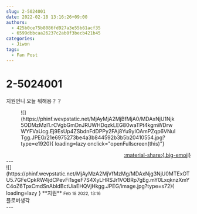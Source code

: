 ```yaml
---
slug: 2-5024001
date: 2022-02-18 13:16:26+09:00
authors:
  - 425b0ce75b8086fd927a3e55b61acf35
  - 6599dbbcaa26237c2ab0f3becb421b45
categories:
  - Jiwon
tags:
  - Fan Post
---
```


# 2-5024001

<div class="post-container" markdown="1">
<div class="content-container md-sidebar__scrollwrap" markdown="1">

지원언니 오늘 뭐해용？？
<figure markdown="1">
![](https://phinf.wevpstatic.net/MjAyMjA2MjBfMjA0/MDAxNjU1Njk5ODMzMzI1.rCVgbGmDnJRUWHDqzkLEG80waTPt4kgmWDrwWYFVaUcg.Ej9EsUp4ZSbdnFdDPPy2FAj8Yu9yIOAmPZqp6VNuITgg.JPEG/21e6975273be4a3b844592b3b5b20410554.jpg?type=e1920){ loading=lazy onclick="openFullscreen(this)"}
</figure>


</div>
</div>

<div style="text-align: right;" markdown="1">
<a href="https://weverse.io/fromis9/fanpost/2-5024001" style="text-align: right;">:material-share:{.big-emoji}</a>
</div>
---

<div class="comments-container md-sidebar__scrollwrap" markdown="1">
<div class="comment" markdown="1">
<div class='id-container' markdown="1">
![](https://phinf.wevpstatic.net/MjAyMzA2MjVfMzMg/MDAxNjg3NjU0MTExOTU5.7GFeCpkRW4jdCPevFi1sgeF7S4XyLHRSJr1VOBRp7gEg.mY0LxqknzXmYC4oZ6TpxCmdSnAbldBctUiaEHQVjHkgg.JPEG/image.jpg?type=s72){ loading=lazy }
**<span class="artist">지원</span>** <small>Feb 18 2022, 13:16</small><br>
</div>
<div class='comment-body' markdown="1">
플로버생각
</div>
</div>
</div>
---
